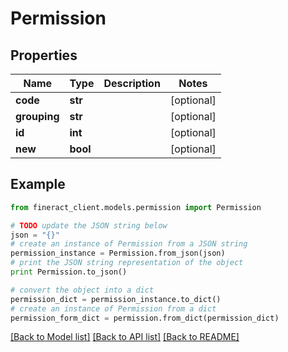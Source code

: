 # Permission


## Properties

Name | Type | Description | Notes
------------ | ------------- | ------------- | -------------
**code** | **str** |  | [optional] 
**grouping** | **str** |  | [optional] 
**id** | **int** |  | [optional] 
**new** | **bool** |  | [optional] 

## Example

```python
from fineract_client.models.permission import Permission

# TODO update the JSON string below
json = "{}"
# create an instance of Permission from a JSON string
permission_instance = Permission.from_json(json)
# print the JSON string representation of the object
print Permission.to_json()

# convert the object into a dict
permission_dict = permission_instance.to_dict()
# create an instance of Permission from a dict
permission_form_dict = permission.from_dict(permission_dict)
```
[[Back to Model list]](../README.md#documentation-for-models) [[Back to API list]](../README.md#documentation-for-api-endpoints) [[Back to README]](../README.md)



